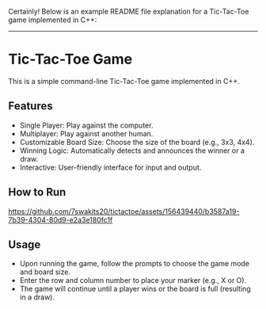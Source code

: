 Certainly! Below is an example README file explanation for a Tic-Tac-Toe game implemented in C++:

---

# Tic-Tac-Toe Game

This is a simple command-line Tic-Tac-Toe game implemented in C++.

## Features

- Single Player: Play against the computer.
- Multiplayer: Play against another human.
- Customizable Board Size: Choose the size of the board (e.g., 3x3, 4x4).
- Winning Logic: Automatically detects and announces the winner or a draw.
- Interactive: User-friendly interface for input and output.
## How to Run
https://github.com/7swakits20/tictactoe/assets/156439440/b3587a19-7b39-4304-80d9-e2a3e180fc1f


## Usage

- Upon running the game, follow the prompts to choose the game mode and board size.
- Enter the row and column number to place your marker (e.g., X or O).
- The game will continue until a player wins or the board is full (resulting in a draw).
